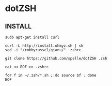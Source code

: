 dotZSH
======

INSTALL
-------

	sudo apt-get install curl

	curl -L http://install.ohmyz.sh | sh
	sed -i "/robbyrussel/gianu/" .zshrc

	git clone https://github.com/spelle/dotZSH .zsh

	cat << EOF >> .zshrc 
	
	for f in ~/.zsh/*.sh ; do source $f ; done
	EOF

